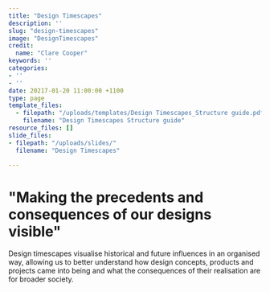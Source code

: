 ```yaml
---
title: "Design Timescapes"
description: ''
slug: "design-timescapes"
image: "DesignTimescapes"
credit:
  name: "Clare Cooper"
keywords: ''
categories:
- ''
- ''
date: 20217-01-20 11:00:00 +1100
type: page
template_files:
  - filepath: "/uploads/templates/Design Timescapes_Structure guide.pdf"
    filename: "Design Timescapes Structure guide"
resource_files: []
slide_files:
- filepath: "/uploads/slides/"
  filename: "Design Timescapes"

---
```

# "Making the precedents and consequences of our designs visible"

Design timescapes visualise historical and future influences in an organised way, allowing us to better understand how design concepts, products and projects came into being and what the consequences of their realisation are for broader society.
